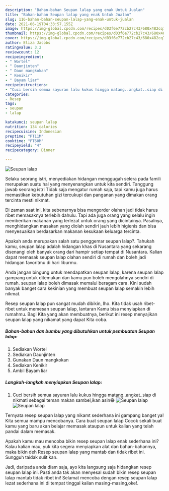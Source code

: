 ```yaml
---
description: "Bahan-bahan Seupan lalap yang enak Untuk Jualan"
title: "Bahan-bahan Seupan lalap yang enak Untuk Jualan"
slug: 116-bahan-bahan-seupan-lalap-yang-enak-untuk-jualan
date: 2021-06-19T04:33:57.155Z
image: https://img-global.cpcdn.com/recipes/d03f6e772cb27c43/680x482cq70/seupan-lalap-foto-resep-utama.jpg
thumbnail: https://img-global.cpcdn.com/recipes/d03f6e772cb27c43/680x482cq70/seupan-lalap-foto-resep-utama.jpg
cover: https://img-global.cpcdn.com/recipes/d03f6e772cb27c43/680x482cq70/seupan-lalap-foto-resep-utama.jpg
author: Eliza Jacobs
ratingvalue: 3.2
reviewcount: 12
recipeingredient:
- " Wortel"
- " Daunjinten"
- " Daun mangkokan"
- " Kenikir"
- " Bayam liar"
recipeinstructions:
- "Cuci bersih semua sayuran lalu kukus hingga matang..angkat..siap di nikmati sebagai teman makan sambel,ikan asin😁"
categories:
- Resep
tags:
- seupan
- lalap

katakunci: seupan lalap 
nutrition: 134 calories
recipecuisine: Indonesian
preptime: "PT11M"
cooktime: "PT60M"
recipeyield: "4"
recipecategory: Dinner

---
```



![Seupan lalap](https://img-global.cpcdn.com/recipes/d03f6e772cb27c43/680x482cq70/seupan-lalap-foto-resep-utama.jpg)

Selaku seorang istri, menyediakan hidangan menggugah selera pada famili merupakan suatu hal yang menyenangkan untuk kita sendiri. Tanggung jawab seorang istri Tidak saja mengatur rumah saja, tapi kamu juga harus memastikan kebutuhan gizi tercukupi dan panganan yang dimakan orang tercinta mesti nikmat.

Di zaman  saat ini, kita sebenarnya bisa mengorder olahan jadi tidak harus ribet memasaknya terlebih dahulu. Tapi ada juga orang yang selalu ingin memberikan makanan yang terlezat untuk orang yang dicintainya. Pasalnya, menghidangkan masakan yang diolah sendiri jauh lebih higienis dan bisa menyesuaikan berdasarkan makanan kesukaan keluarga tercinta. 



Apakah anda merupakan salah satu penggemar seupan lalap?. Tahukah kamu, seupan lalap adalah hidangan khas di Nusantara yang sekarang disenangi oleh banyak orang dari hampir setiap tempat di Nusantara. Kalian dapat memasak seupan lalap olahan sendiri di rumah dan boleh jadi hidangan favoritmu di hari liburmu.

Anda jangan bingung untuk mendapatkan seupan lalap, karena seupan lalap gampang untuk ditemukan dan kamu pun boleh mengolahnya sendiri di rumah. seupan lalap boleh dimasak memalui beragam cara. Kini sudah banyak banget cara kekinian yang membuat seupan lalap semakin lebih nikmat.

Resep seupan lalap pun sangat mudah dibikin, lho. Kita tidak usah ribet-ribet untuk memesan seupan lalap, lantaran Kamu bisa menyiapkan di rumahmu. Bagi Kita yang akan membuatnya, berikut ini resep menyajikan seupan lalap yang nikamat yang dapat Kita coba.

<!--inarticleads1-->

##### Bahan-bahan dan bumbu yang dibutuhkan untuk pembuatan Seupan lalap:

1. Sediakan  Wortel
1. Sediakan  Daunjinten
1. Gunakan  Daun mangkokan
1. Sediakan  Kenikir
1. Ambil  Bayam liar




<!--inarticleads2-->

##### Langkah-langkah menyiapkan Seupan lalap:

1. Cuci bersih semua sayuran lalu kukus hingga matang..angkat..siap di nikmati sebagai teman makan sambel,ikan asin😁
<img src="https://img-global.cpcdn.com/steps/750c792dd74978e4/160x128cq70/seupan-lalap-langkah-memasak-1-foto.jpg" alt="Seupan lalap"><img src="https://img-global.cpcdn.com/steps/4b484de06b559ac3/160x128cq70/seupan-lalap-langkah-memasak-1-foto.jpg" alt="Seupan lalap">



Ternyata resep seupan lalap yang nikamt sederhana ini gampang banget ya! Kita semua mampu mencobanya. Cara buat seupan lalap Cocok sekali buat kamu yang baru akan belajar memasak ataupun untuk kalian yang telah pandai dalam memasak.

Apakah kamu mau mencoba bikin resep seupan lalap enak sederhana ini? Kalau kalian mau, yuk kita segera menyiapkan alat dan bahan-bahannya, maka bikin deh Resep seupan lalap yang mantab dan tidak ribet ini. Sungguh taidak sulit kan. 

Jadi, daripada anda diam saja, ayo kita langsung saja hidangkan resep seupan lalap ini. Pasti anda tak akan menyesal sudah bikin resep seupan lalap mantab tidak ribet ini! Selamat mencoba dengan resep seupan lalap lezat sederhana ini di tempat tinggal kalian masing-masing,oke!.

